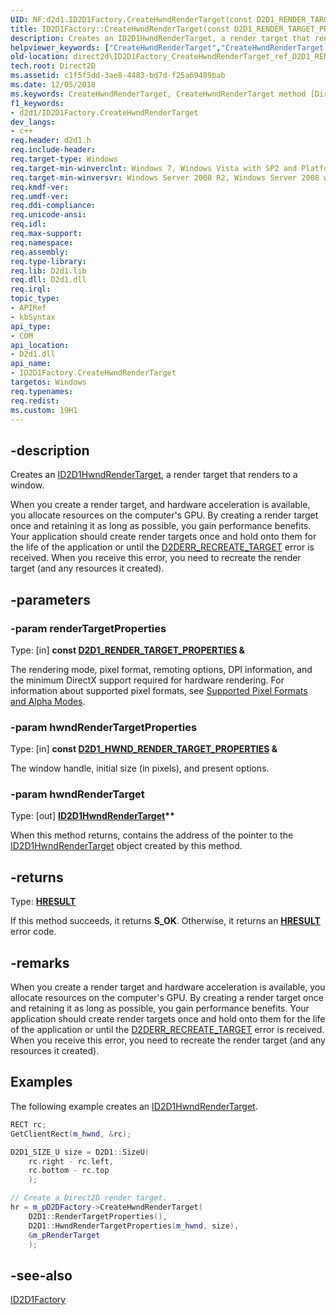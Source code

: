 ```yaml
---
UID: NF:d2d1.ID2D1Factory.CreateHwndRenderTarget(const D2D1_RENDER_TARGET_PROPERTIES &,const D2D1_HWND_RENDER_TARGET_PROPERTIES &,ID2D1HwndRenderTarget)
title: ID2D1Factory::CreateHwndRenderTarget(const D2D1_RENDER_TARGET_PROPERTIES &,const D2D1_HWND_RENDER_TARGET_PROPERTIES &,ID2D1HwndRenderTarget) (d2d1.h)
description: Creates an ID2D1HwndRenderTarget, a render target that renders to a window.
helpviewer_keywords: ["CreateHwndRenderTarget","CreateHwndRenderTarget method [Direct2D]","CreateHwndRenderTarget method [Direct2D]","ID2D1Factory interface","ID2D1Factory interface [Direct2D]","CreateHwndRenderTarget method","ID2D1Factory.CreateHwndRenderTarget","ID2D1Factory.CreateHwndRenderTarget(const D2D1_RENDER_TARGET_PROPERTIES &","const D2D1_HWND_RENDER_TARGET_PROPERTIES &","ID2D1HwndRenderTarget)","ID2D1Factory::CreateHwndRenderTarget","ID2D1Factory::CreateHwndRenderTarget(const D2D1_RENDER_TARGET_PROPERTIES &","const D2D1_HWND_RENDER_TARGET_PROPERTIES &","ID2D1HwndRenderTarget)","d2d1/ID2D1Factory::CreateHwndRenderTarget","direct2d.ID2D1Factory_CreateHwndRenderTarget_ref_D2D1_RENDER_TARGET_PROPERTIES_ref_D2D1_HWND_RENDER_TARGET_PROPERTIES_ptr_ptr_ID2D1HwndRenderTarget"]
old-location: direct2d\ID2D1Factory_CreateHwndRenderTarget_ref_D2D1_RENDER_TARGET_PROPERTIES_ref_D2D1_HWND_RENDER_TARGET_PROPERTIES_ptr_ptr_ID2D1HwndRenderTarget.htm
tech.root: Direct2D
ms.assetid: c1f5f5dd-3ae8-4483-bd7d-f25a69489bab
ms.date: 12/05/2018
ms.keywords: CreateHwndRenderTarget, CreateHwndRenderTarget method [Direct2D], CreateHwndRenderTarget method [Direct2D],ID2D1Factory interface, ID2D1Factory interface [Direct2D],CreateHwndRenderTarget method, ID2D1Factory.CreateHwndRenderTarget, ID2D1Factory.CreateHwndRenderTarget(const D2D1_RENDER_TARGET_PROPERTIES &,const D2D1_HWND_RENDER_TARGET_PROPERTIES &,ID2D1HwndRenderTarget), ID2D1Factory::CreateHwndRenderTarget, ID2D1Factory::CreateHwndRenderTarget(const D2D1_RENDER_TARGET_PROPERTIES &,const D2D1_HWND_RENDER_TARGET_PROPERTIES &,ID2D1HwndRenderTarget), d2d1/ID2D1Factory::CreateHwndRenderTarget, direct2d.ID2D1Factory_CreateHwndRenderTarget_ref_D2D1_RENDER_TARGET_PROPERTIES_ref_D2D1_HWND_RENDER_TARGET_PROPERTIES_ptr_ptr_ID2D1HwndRenderTarget
f1_keywords:
- d2d1/ID2D1Factory.CreateHwndRenderTarget
dev_langs:
- c++
req.header: d2d1.h
req.include-header: 
req.target-type: Windows
req.target-min-winverclnt: Windows 7, Windows Vista with SP2 and Platform Update for Windows Vista [desktop apps \| UWP apps]
req.target-min-winversvr: Windows Server 2008 R2, Windows Server 2008 with SP2 and Platform Update for Windows Server 2008 [desktop apps \| UWP apps]
req.kmdf-ver: 
req.umdf-ver: 
req.ddi-compliance: 
req.unicode-ansi: 
req.idl: 
req.max-support: 
req.namespace: 
req.assembly: 
req.type-library: 
req.lib: D2d1.lib
req.dll: D2d1.dll
req.irql: 
topic_type:
- APIRef
- kbSyntax
api_type:
- COM
api_location:
- D2d1.dll
api_name:
- ID2D1Factory.CreateHwndRenderTarget
targetos: Windows
req.typenames: 
req.redist: 
ms.custom: 19H1
---
```


## -description

Creates an <a href="/windows/win32/api/d2d1/nn-d2d1-id2d1hwndrendertarget">ID2D1HwndRenderTarget</a>, a render target that renders to a window.

When you create a render target, and hardware acceleration is available, you allocate resources on the computer's GPU. By creating a render target once and retaining it as long as possible, you gain performance benefits. Your application should create render targets once and hold onto them for the life of the application or until the <a href="/windows/win32/Direct2D/direct2d-error-codes">D2DERR_RECREATE_TARGET</a> error is received. When you receive this error, you need to recreate the render target (and any resources it created).

## -parameters

### -param renderTargetProperties

Type: [in] <b>const <a href="/windows/win32/api/d2d1/ns-d2d1-d2d1_render_target_properties">D2D1_RENDER_TARGET_PROPERTIES</a> \&</b>

The rendering mode, pixel format, remoting options, DPI information, and the minimum DirectX support required for hardware rendering.  For information about supported pixel formats, see  <a href="/windows/win32/Direct2D/supported-pixel-formats-and-alpha-modes">Supported Pixel  Formats and Alpha Modes</a>.

### -param hwndRenderTargetProperties

Type: [in] <b>const <a href="/windows/win32/api/d2d1/ns-d2d1-d2d1_hwnd_render_target_properties">D2D1_HWND_RENDER_TARGET_PROPERTIES</a> \&</b>

The window handle, initial size (in pixels), and present options.

### -param hwndRenderTarget

Type: [out] <b><a href="/windows/win32/api/d2d1/nn-d2d1-id2d1hwndrendertarget">ID2D1HwndRenderTarget</a>**</b>

When this method returns, contains the address of the pointer to the <a href="/windows/win32/api/d2d1/nn-d2d1-id2d1hwndrendertarget">ID2D1HwndRenderTarget</a> object created by this method.

## -returns

Type: <b><a href="/windows/win32/com/structure-of-com-error-codes">HRESULT</a></b>

If this method succeeds, it returns <b xmlns:loc="http://microsoft.com/wdcml/l10n">S_OK</b>. Otherwise, it returns an [**HRESULT**](/windows/desktop/com/structure-of-com-error-codes) error code.

## -remarks

When you create a render target and hardware acceleration is available, you allocate resources on the computer's GPU. By creating a render target once and retaining it as long as possible, you gain performance benefits. Your application should create render targets once and hold onto them for the life of the application or until the <a href="/windows/win32/Direct2D/direct2d-error-codes">D2DERR_RECREATE_TARGET</a>  error is received. When you receive this error, you need to recreate the render target (and any resources it created).

## Examples

The following example creates an <a href="/windows/win32/api/d2d1/nn-d2d1-id2d1hwndrendertarget">ID2D1HwndRenderTarget</a>.

```cpp
RECT rc;
GetClientRect(m_hwnd, &rc);

D2D1_SIZE_U size = D2D1::SizeU(
    rc.right - rc.left,
    rc.bottom - rc.top
    );

// Create a Direct2D render target.
hr = m_pD2DFactory->CreateHwndRenderTarget(
    D2D1::RenderTargetProperties(),
    D2D1::HwndRenderTargetProperties(m_hwnd, size),
    &m_pRenderTarget
    );
```

## -see-also

<a href="/windows/win32/api/d2d1/nn-d2d1-id2d1factory">ID2D1Factory</a>